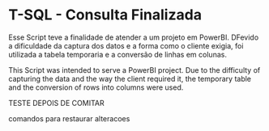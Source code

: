 # T-SQL - Consulta Finalizada

Esse Script teve a finalidade de atender a um projeto em PowerBI.
DFevido a dificuldade da captura dos datos e a forma como o cliente exigia, foi utilizada a tabela temporaria e a conversão de linhas em colunas.

This Script was intended to serve a PowerBI project.
Due to the difficulty of capturing the data and the way the client required it, the temporary table and the conversion of rows into columns were used.

TESTE DEPOIS DE COMITAR

comandos para restaurar alteracoes
